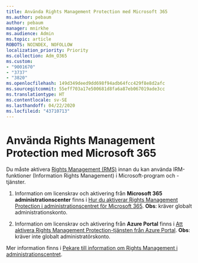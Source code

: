 ```yaml
---
title: Använda Rights Management Protection med Microsoft 365
ms.author: pebaum
author: pebaum
manager: mnirkhe
ms.audience: Admin
ms.topic: article
ROBOTS: NOINDEX, NOFOLLOW
localization_priority: Priority
ms.collection: Adm_O365
ms.custom:
- "9001670"
- "3737"
- "3820"
ms.openlocfilehash: 149d349deed9dd698f94adb64fcc429f8e8d2afc
ms.sourcegitcommit: 55eff703a17e500681d8fa6a87eb067019ade3cc
ms.translationtype: HT
ms.contentlocale: sv-SE
ms.lasthandoff: 04/22/2020
ms.locfileid: "43710713"
---
```

# <a name="use-rights-management-protection-with-microsoft-365"></a>Använda Rights Management Protection med Microsoft 365

Du måste aktivera [Rights Management (RMS)](https://docs.microsoft.com/azure/information-protection/what-is-azure-rms) innan du kan använda IRM-funktioner (Information Rights Management) i Microsoft-program och -tjänster.

1. Information om licenskrav och aktivering från **Microsoft 365 administrationscenter** finns i [Hur du aktiverar Rights Management Protection i administrationscentret för Microsoft 365](https://docs.microsoft.com/azure/information-protection/activate-office365). **Obs**: kräver globalt administrationskonto.

2. Information om licenskrav och aktivering från **Azure Portal** finns i [Att aktivera Rights Management Protection-tjänsten från Azure Portal](https://docs.microsoft.com/azure/information-protection/activate-azure). **Obs**: kräver inte globalt administratörskonto.

Mer information finns i [Pekare till information om Rights Management i administrationscentret](https://docs.microsoft.com/office365/enterprise/activate-rms-in-office-365).
